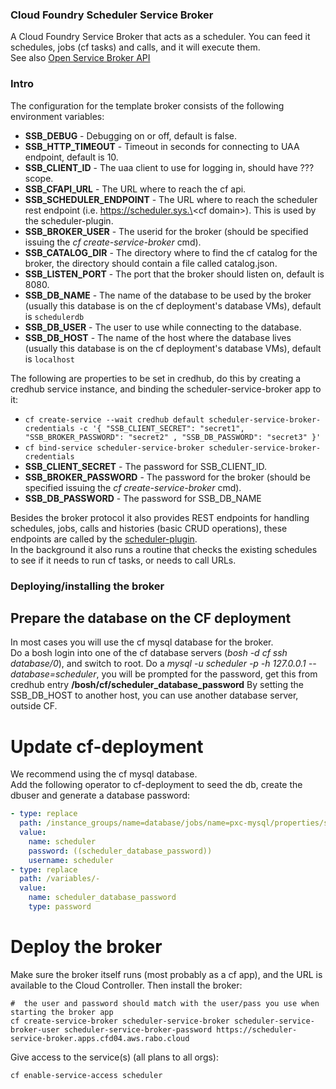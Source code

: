 ### Cloud Foundry Scheduler Service Broker

A Cloud Foundry Service Broker that acts as a scheduler. You can feed it schedules, jobs (cf tasks) and calls, and it will execute them.  
See also [Open Service Broker API](https://github.com/openservicebrokerapi/servicebroker/blob/v2.16/spec.md)


### Intro

The configuration for the template broker consists of the following environment variables:
* **SSB_DEBUG** - Debugging on or off, default is false.
* **SSB_HTTP_TIMEOUT** - Timeout in seconds for connecting to UAA endpoint, default is 10.
* **SSB_CLIENT_ID** - The uaa client to use for logging in, should have ??? scope.
* **SSB_CFAPI_URL** - The URL where to reach the cf api.
* **SSB_SCHEDULER_ENDPOINT** - The URL where to reach the scheduler rest endpoint (i.e. https://scheduler.sys.\<cf domain\>). This is used by the scheduler-plugin.
* **SSB_BROKER_USER** - The userid for the broker (should be specified issuing the _cf create-service-broker_ cmd).
* **SSB_CATALOG_DIR** - The directory where to find the cf catalog for the broker, the directory should contain a file called catalog.json.
* **SSB_LISTEN_PORT** - The port that the broker should listen on, default is 8080.
* **SSB_DB_NAME** - The name of the database to be used by the broker (usually this database is on the cf deployment's database VMs), default is ``schedulerdb``
* **SSB_DB_USER** - The user to use while connecting to the database.
* **SSB_DB_HOST** - The name of the host where the database lives (usually this database is on the cf deployment's database VMs), default is ``localhost``

The following are properties to be set in credhub, do this by creating a credhub service instance, and binding the scheduler-service-broker app to it:
* ``cf create-service --wait credhub default scheduler-service-broker-credentials -c '{ "SSB_CLIENT_SECRET": "secret1", "SSB_BROKER_PASSWORD": "secret2" , "SSB_DB_PASSWORD": "secret3" }'``
* ``cf bind-service scheduler-service-broker scheduler-service-broker-credentials``
* **SSB_CLIENT_SECRET** - The password for SSB_CLIENT_ID.
* **SSB_BROKER_PASSWORD** - The password for the broker (should be specified issuing the _cf create-service-broker_ cmd).
* **SSB_DB_PASSWORD** - The password for SSB_DB_NAME

Besides the broker protocol it also provides REST endpoints for handling schedules, jobs, calls and histories (basic CRUD operations), these endpoints are called by the [scheduler-plugin](https://github.com/rabobank/scheduler-plugin/).  
In the background it also runs a routine that checks the existing schedules to see if it needs to run cf tasks, or needs to call URLs.

### Deploying/installing the broker

## Prepare the database on the CF deployment

In most cases you will use the cf mysql database for the broker.  
Do a bosh login into one of the cf database servers (_bosh -d cf ssh database/0_), and switch to root.
Do a _mysql -u scheduler -p -h 127.0.0.1 --database=scheduler_, you will be prompted for the password, get this from credhub entry **/bosh/cf/scheduler_database_password**
By setting the SSB_DB_HOST to another host, you can use another database server, outside CF.

# Update cf-deployment
We recommend using the cf mysql database.  
Add the following operator to cf-deployment to seed the db, create the dbuser and generate a database password:
```yaml
- type: replace
  path: /instance_groups/name=database/jobs/name=pxc-mysql/properties/seeded_databases/-
  value:
    name: scheduler
    password: ((scheduler_database_password))
    username: scheduler
- type: replace
  path: /variables/-
  value:
    name: scheduler_database_password
    type: password
```

# Deploy the broker 
Make sure the broker itself runs (most probably as a cf app), and the URL is available to the Cloud Controller.
Then install the broker:
```
#  the user and password should match with the user/pass you use when starting the broker app
cf create-service-broker scheduler-service-broker scheduler-service-broker-user scheduler-service-broker-password https://scheduler-service-broker.apps.cfd04.aws.rabo.cloud
```
Give access to the service(s) (all plans to all orgs):
```
cf enable-service-access scheduler
```
